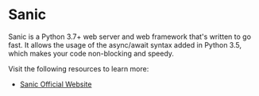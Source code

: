 # Sanic

Sanic is a Python 3.7+ web server and web framework that&#39;s written to go fast. It allows the usage of the async/await syntax added in Python 3.5, which makes your code non-blocking and speedy.

Visit the following resources to learn more:

- [Sanic Official Website](https://sanic.dev/en/)
